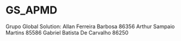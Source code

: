 # GS_APMD
Grupo Global Solution:
Allan Ferreira Barbosa 86356
Arthur Sampaio Martins 85586
Gabriel Batista De Carvalho 86250
